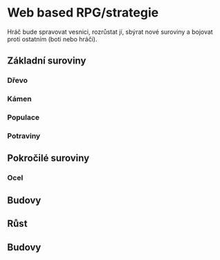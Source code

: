 # Web based RPG/strategie
Hráč bude spravovat vesnici, rozrůstat jí, sbýrat nové suroviny a bojovat proti ostatním (boti nebo hráči).
## Základní suroviny
### Dřevo
### Kámen
### Populace
### Potraviny
## Pokročilé suroviny
### Ocel
## Budovy
## Růst
## Budovy
